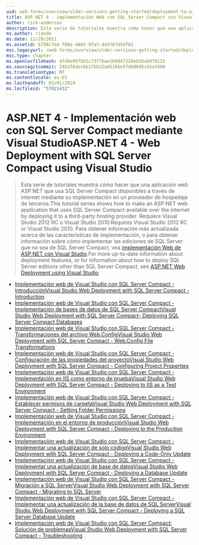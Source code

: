 ```yaml
---
uid: web-forms/overview/older-versions-getting-started/deployment-to-a-hosting-provider/index
title: ASP.NET 4 - implementación Web con SQL Server Compact con Visual Studio | Microsoft Docs
author: rick-anderson
description: Esta serie de tutoriales muestra cómo hacer que una aplicación web ASP.NET que usa SQL Server Compact disponibles a través de internet mediante su implementación en un h terceros...
ms.author: riande
ms.date: 11/29/2011
ms.assetid: 6798c7e4-f08e-4802-9fa5-443f67d5df62
msc.legacyurl: /web-forms/overview/older-versions-getting-started/deployment-to-a-hosting-provider
msc.type: chapter
ms.openlocfilehash: 4fd9e95fbb5c73f7bae1b9d47228eb56a6976125
ms.sourcegitcommit: 24b1f6decbb17bb22a45166e5fdb0845c65af498
ms.translationtype: MT
ms.contentlocale: es-ES
ms.lasthandoff: 03/01/2019
ms.locfileid: "57021432"
---
```

<a name="aspnet-4---web-deployment-with-sql-server-compact-using-visual-studio"></a><span data-ttu-id="c1e52-103">ASP.NET 4 - Implementación web con SQL Server Compact mediante Visual Studio</span><span class="sxs-lookup"><span data-stu-id="c1e52-103">ASP.NET 4 - Web Deployment with SQL Server Compact using Visual Studio</span></span>
====================
> <span data-ttu-id="c1e52-104">Esta serie de tutoriales muestra cómo hacer que una aplicación web ASP.NET que usa SQL Server Compact disponibles a través de internet mediante su implementación en un proveedor de hospedaje de terceros.</span><span class="sxs-lookup"><span data-stu-id="c1e52-104">This tutorial series shows how to make an ASP.NET web application that uses SQL Server Compact available over the internet by deploying it to a third-party hosting provider.</span></span> <span data-ttu-id="c1e52-105">Requiere Visual Studio 2012 RC o Visual Studio 2010.</span><span class="sxs-lookup"><span data-stu-id="c1e52-105">Requires Visual Studio 2012 RC or Visual Studio 2010.</span></span> <span data-ttu-id="c1e52-106">Para obtener información más actualizada acerca de las características de implementación, o para obtener información sobre cómo implementar las ediciones de SQL Server que no sea de SQL Server Compact, vea [implementación Web de ASP.NET con Visual Studio](../../deployment/visual-studio-web-deployment/introduction.md).</span><span class="sxs-lookup"><span data-stu-id="c1e52-106">For more up-to-date information about deployment features, or for information about how to deploy SQL Server editions other than SQL Server Compact, see [ASP.NET Web Deployment using Visual Studio](../../deployment/visual-studio-web-deployment/introduction.md).</span></span>


- [<span data-ttu-id="c1e52-107">Implementación web de Visual Studio con SQL Server Compact - Introducción</span><span class="sxs-lookup"><span data-stu-id="c1e52-107">Visual Studio Web Deployment with SQL Server Compact - Introduction</span></span>](deployment-to-a-hosting-provider-introduction-1-of-12.md)
- [<span data-ttu-id="c1e52-108">Implementación web de Visual Studio con SQL Server Compact - Implementación de bases de datos de SQL Server Compact</span><span class="sxs-lookup"><span data-stu-id="c1e52-108">Visual Studio Web Deployment with SQL Server Compact- Deploying SQL Server Compact Databases</span></span>](deployment-to-a-hosting-provider-deploying-sql-server-compact-databases-2-of-12.md)
- [<span data-ttu-id="c1e52-109">Implementación web de Visual Studio con SQL Server Compact - Transformaciones del archivo Web.Config</span><span class="sxs-lookup"><span data-stu-id="c1e52-109">Visual Studio Web Deployment with SQL Server Compact - Web.Config File Transformations</span></span>](deployment-to-a-hosting-provider-web-config-file-transformations-3-of-12.md)
- [<span data-ttu-id="c1e52-110">Implementación web de Visual Studio con SQL Server Compact - Configuración de las propiedades del proyecto</span><span class="sxs-lookup"><span data-stu-id="c1e52-110">Visual Studio Web Deployment with SQL Server Compact - Configuring Project Properties</span></span>](deployment-to-a-hosting-provider-configuring-project-properties-4-of-12.md)
- [<span data-ttu-id="c1e52-111">Implementación web de Visual Studio con SQL Server Compact - Implementación en IIS como entorno de prueba</span><span class="sxs-lookup"><span data-stu-id="c1e52-111">Visual Studio Web Deployment with SQL Server Compact - Deploying to IIS as a Test Environment</span></span>](deployment-to-a-hosting-provider-deploying-to-iis-as-a-test-environment-5-of-12.md)
- [<span data-ttu-id="c1e52-112">Implementación web de Visual Studio con SQL Server Compact - Establecer permisos de carpeta</span><span class="sxs-lookup"><span data-stu-id="c1e52-112">Visual Studio Web Deployment with SQL Server Compact - Setting Folder Permissions</span></span>](deployment-to-a-hosting-provider-setting-folder-permissions-6-of-12.md)
- [<span data-ttu-id="c1e52-113">Implementación web de Visual Studio con SQL Server Compact - Implementación en el entorno de producción</span><span class="sxs-lookup"><span data-stu-id="c1e52-113">Visual Studio Web Deployment with SQL Server Compact - Deploying to the Production Environment</span></span>](deployment-to-a-hosting-provider-deploying-to-the-production-environment-7-of-12.md)
- [<span data-ttu-id="c1e52-114">Implementación web de Visual Studio con SQL Server Compact - Implementar una actualización de solo código</span><span class="sxs-lookup"><span data-stu-id="c1e52-114">Visual Studio Web Deployment with SQL Server Compact - Deploying a Code-Only Update</span></span>](deployment-to-a-hosting-provider-deploying-a-code-only-update-8-of-12.md)
- [<span data-ttu-id="c1e52-115">Implementación web de Visual Studio con SQL Server Compact - Implementar una actualización de base de datos</span><span class="sxs-lookup"><span data-stu-id="c1e52-115">Visual Studio Web Deployment with SQL Server Compact - Deploying a Database Update</span></span>](deployment-to-a-hosting-provider-deploying-a-database-update-9-of-12.md)
- [<span data-ttu-id="c1e52-116">Implementación web de Visual Studio con SQL Server Compact - Migración a SQL Server</span><span class="sxs-lookup"><span data-stu-id="c1e52-116">Visual Studio Web Deployment with SQL Server Compact - Migrating to SQL Server</span></span>](deployment-to-a-hosting-provider-migrating-to-sql-server-10-of-12.md)
- [<span data-ttu-id="c1e52-117">Implementación web de Visual Studio con SQL Server Compact - Implementar una actualización de la base de datos de SQL Server</span><span class="sxs-lookup"><span data-stu-id="c1e52-117">Visual Studio Web Deployment with SQL Server Compact - Deploying a SQL Server Database Update</span></span>](deployment-to-a-hosting-provider-deploying-a-sql-server-database-update-11-of-12.md)
- [<span data-ttu-id="c1e52-118">Implementación web de Visual Studio con SQL Server Compact: Solución de problemas</span><span class="sxs-lookup"><span data-stu-id="c1e52-118">Visual Studio Web Deployment with SQL Server Compact - Troubleshooting</span></span>](deployment-to-a-hosting-provider-creating-and-installing-deployment-packages-12-of-12.md)
